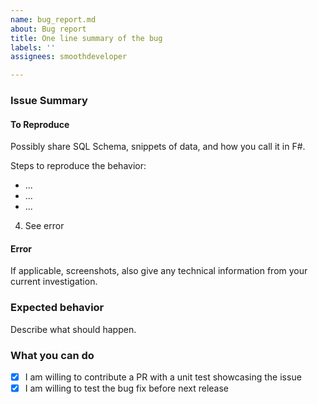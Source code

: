 ```yaml
---
name: bug_report.md
about: Bug report
title: One line summary of the bug
labels: ''
assignees: smoothdeveloper

---
```


### Issue Summary 


#### To Reproduce

Possibly share SQL Schema, snippets of data, and how you call it in F#.

Steps to reproduce the behavior:
* ...
* ...
* ...
4. See error

#### Error

If applicable, screenshots, also give any technical information from your current investigation.

### Expected behavior

Describe what should happen.

### What you can do

* [x] I am willing to contribute a PR with a unit test showcasing the issue
* [x] I am willing to test the bug fix before next release
